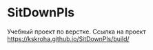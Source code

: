 # SitDownPls
Учебный проект по верстке. Ссылка на проект https://kskroha.github.io/SitDownPls/build/
